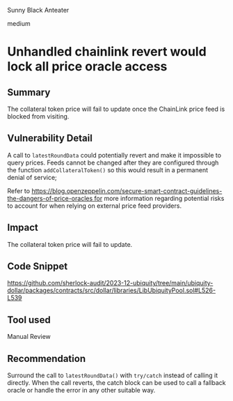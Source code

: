 Sunny Black Anteater

medium

# Unhandled chainlink revert would lock all price oracle access

## Summary
The collateral token price will fail to update once the ChainLink price feed is blocked from visiting.
## Vulnerability Detail
A call to `latestRoundData` could potentially revert and make it impossible to query prices. Feeds cannot be changed after they are configured through the function `addCollateralToken()` so this would result in a permanent denial of service;

Refer to https://blog.openzeppelin.com/secure-smart-contract-guidelines-the-dangers-of-price-oracles for more information regarding potential risks to account for when relying on external price feed providers.

## Impact
The collateral token price will fail to update.
## Code Snippet
https://github.com/sherlock-audit/2023-12-ubiquity/tree/main/ubiquity-dollar/packages/contracts/src/dollar/libraries/LibUbiquityPool.sol#L526-L539
## Tool used

Manual Review

## Recommendation
Surround the call to `latestRoundData()` with `try/catch` instead of calling it directly. When the call reverts, the catch block can be used to call a fallback oracle or handle the error in any other suitable way.
